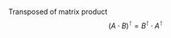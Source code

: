 
Transposed of matrix product
$$\begin{equation}
    \left ( A\cdot B \right ) ^\intercal = B^\intercal  \cdot A^\intercal 
\end{equation}$$

